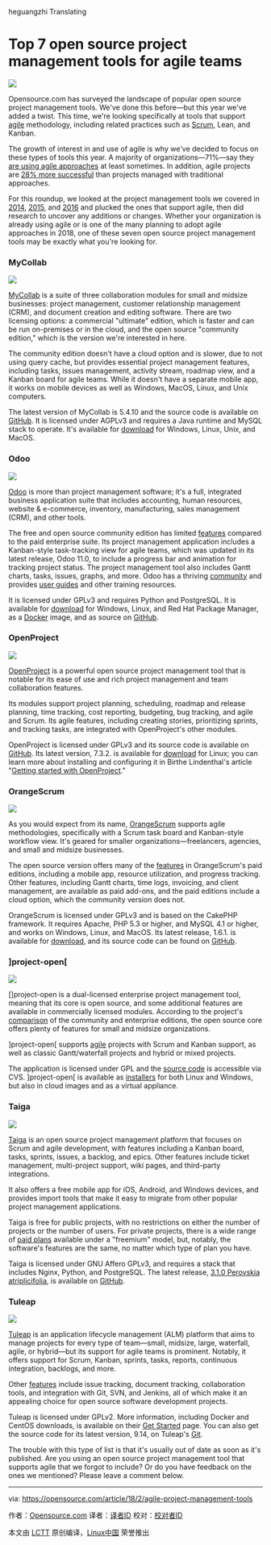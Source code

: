 heguangzhi  Translating

Top 7 open source project management tools for agile teams
======

![](https://opensource.com/sites/default/files/styles/image-full-size/public/lead-images/BUSINESS_orgchart1.png?itok=tukiFj89)

Opensource.com has surveyed the landscape of popular open source project management tools. We've done this before—but this year we've added a twist. This time, we're looking specifically at tools that support [agile][1] methodology, including related practices such as [Scrum][2], Lean, and Kanban.

The growth of interest in and use of agile is why we've decided to focus on these types of tools this year. A majority of organizations—71%—say they [are using agile approaches][3] at least sometimes. In addition, agile projects are [28% more successful][4] than projects managed with traditional approaches.

For this roundup, we looked at the project management tools we covered in [2014][5], [2015][6], and [2016][7] and plucked the ones that support agile, then did research to uncover any additions or changes. Whether your organization is already using agile or is one of the many planning to adopt agile approaches in 2018, one of these seven open source project management tools may be exactly what you're looking for.

### MyCollab

![](https://opensource.com/sites/default/files/u128651/mycollab_kanban-board.png)

[MyCollab][8] is a suite of three collaboration modules for small and midsize businesses: project management, customer relationship management (CRM), and document creation and editing software. There are two licensing options: a commercial "ultimate" edition, which is faster and can be run on-premises or in the cloud, and the open source "community edition," which is the version we're interested in here.

The community edition doesn't have a cloud option and is slower, due to not using query cache, but provides essential project management features, including tasks, issues management, activity stream, roadmap view, and a Kanban board for agile teams. While it doesn't have a separate mobile app, it works on mobile devices as well as Windows, MacOS, Linux, and Unix computers.

The latest version of MyCollab is 5.4.10 and the source code is available on [GitHub][9]. It is licensed under AGPLv3 and requires a Java runtime and MySQL stack to operate. It's available for [download][10] for Windows, Linux, Unix, and MacOS.

### Odoo

![](https://opensource.com/sites/default/files/u128651/odoo_projects_screenshots_01a.gif)

[Odoo][11] is more than project management software; it's a full, integrated business application suite that includes accounting, human resources, website & e-commerce, inventory, manufacturing, sales management (CRM), and other tools.

The free and open source community edition has limited [features][12] compared to the paid enterprise suite. Its project management application includes a Kanban-style task-tracking view for agile teams, which was updated in its latest release, Odoo 11.0, to include a progress bar and animation for tracking project status. The project management tool also includes Gantt charts, tasks, issues, graphs, and more. Odoo has a thriving [community][13] and provides [user guides][14] and other training resources.

It is licensed under GPLv3 and requires Python and PostgreSQL. It is available for [download][15] for Windows, Linux, and Red Hat Package Manager, as a [Docker][16] image, and as source on [GitHub][17].

### OpenProject

![](https://opensource.com/sites/default/files/u128651/openproject-screenshot-agile-scrum.png)

[OpenProject][18] is a powerful open source project management tool that is notable for its ease of use and rich project management and team collaboration features.

Its modules support project planning, scheduling, roadmap and release planning, time tracking, cost reporting, budgeting, bug tracking, and agile and Scrum. Its agile features, including creating stories, prioritizing sprints, and tracking tasks, are integrated with OpenProject's other modules.

OpenProject is licensed under GPLv3 and its source code is available on [GitHub][19]. Its latest version, 7.3.2. is available for [download][20] for Linux; you can learn more about installing and configuring it in Birthe Lindenthal's article "[Getting started with OpenProject][21]."

### OrangeScrum

![](https://opensource.com/sites/default/files/u128651/orangescrum_kanban.png)

As you would expect from its name, [OrangeScrum][22] supports agile methodologies, specifically with a Scrum task board and Kanban-style workflow view. It's geared for smaller organizations—freelancers, agencies, and small and midsize businesses.

The open source version offers many of the [features][23] in OrangeScrum's paid editions, including a mobile app, resource utilization, and progress tracking. Other features, including Gantt charts, time logs, invoicing, and client management, are available as paid add-ons, and the paid editions include a cloud option, which the community version does not.

OrangeScrum is licensed under GPLv3 and is based on the CakePHP framework. It requires Apache, PHP 5.3 or higher, and MySQL 4.1 or higher, and works on Windows, Linux, and MacOS. Its latest release, 1.6.1. is available for [download][24], and its source code can be found on [GitHub][25].

### ]project-open[

![](https://opensource.com/sites/default/files/u128651/projectopen_dashboard.png)

[]project-open[][26] is a dual-licensed enterprise project management tool, meaning that its core is open source, and some additional features are available in commercially licensed modules. According to the project's [comparison][27] of the community and enterprise editions, the open source core offers plenty of features for small and midsize organizations.

]project-open[ supports [agile][28] projects with Scrum and Kanban support, as well as classic Gantt/waterfall projects and hybrid or mixed projects.

The application is licensed under GPL and the [source code][29] is accessible via CVS. ]project-open[ is available as [installers][26] for both Linux and Windows, but also in cloud images and as a virtual appliance.

### Taiga

![](https://opensource.com/sites/default/files/u128651/taiga_screenshot.jpg)

[Taiga][30] is an open source project management platform that focuses on Scrum and agile development, with features including a Kanban board, tasks, sprints, issues, a backlog, and epics. Other features include ticket management, multi-project support, wiki pages, and third-party integrations.

It also offers a free mobile app for iOS, Android, and Windows devices, and provides import tools that make it easy to migrate from other popular project management applications.

Taiga is free for public projects, with no restrictions on either the number of projects or the number of users. For private projects, there is a wide range of [paid plans][31] available under a "freemium" model, but, notably, the software's features are the same, no matter which type of plan you have.

Taiga is licensed under GNU Affero GPLv3, and requires a stack that includes Nginx, Python, and PostgreSQL. The latest release, [3.1.0 Perovskia atriplicifolia][32], is available on [GitHub][33].

### Tuleap

![](https://opensource.com/sites/default/files/u128651/tuleap-scrum-prioritized-backlog.png)

[Tuleap][34] is an application lifecycle management (ALM) platform that aims to manage projects for every type of team—small, midsize, large, waterfall, agile, or hybrid—but its support for agile teams is prominent. Notably, it offers support for Scrum, Kanban, sprints, tasks, reports, continuous integration, backlogs, and more.

Other [features][35] include issue tracking, document tracking, collaboration tools, and integration with Git, SVN, and Jenkins, all of which make it an appealing choice for open source software development projects.

Tuleap is licensed under GPLv2. More information, including Docker and CentOS downloads, is available on their [Get Started][36] page. You can also get the source code for its latest version, 9.14, on Tuleap's [Git][37].

The trouble with this type of list is that it's usually out of date as soon as it's published. Are you using an open source project management tool that supports agile that we forgot to include? Or do you have feedback on the ones we mentioned? Please leave a comment below.

--------------------------------------------------------------------------------

via: https://opensource.com/article/18/2/agile-project-management-tools

作者：[Opensource.com][a]
译者：[译者ID](https://github.com/译者ID)
校对：[校对者ID](https://github.com/校对者ID)

本文由 [LCTT](https://github.com/LCTT/TranslateProject) 原创编译，[Linux中国](https://linux.cn/) 荣誉推出

[a]:https://opensource.com
[1]:http://agilemanifesto.org/principles.html
[2]:https://opensource.com/resources/scrum
[3]:https://www.pmi.org/-/media/pmi/documents/public/pdf/learning/thought-leadership/pulse/pulse-of-the-profession-2017.pdf
[4]:https://www.pwc.com/gx/en/actuarial-insurance-services/assets/agile-project-delivery-confidence.pdf
[5]:https://opensource.com/business/14/1/top-project-management-tools-2014
[6]:https://opensource.com/business/15/1/top-project-management-tools-2015
[7]:https://opensource.com/business/16/3/top-project-management-tools-2016
[8]:https://community.mycollab.com/
[9]:https://github.com/MyCollab/mycollab
[10]:https://www.mycollab.com/ce-registration/
[11]:https://www.odoo.com/
[12]:https://www.odoo.com/page/editions
[13]:https://www.odoo.com/page/community
[14]:https://www.odoo.com/documentation/user/11.0/
[15]:https://www.odoo.com/page/download
[16]:https://hub.docker.com/_/odoo/
[17]:https://github.com/odoo/odoo
[18]:https://www.openproject.org/
[19]:https://github.com/opf/openproject
[20]:https://www.openproject.org/download-and-installation/
[21]:https://opensource.com/article/17/11/how-install-and-use-openproject
[22]:https://www.orangescrum.org/
[23]:https://www.orangescrum.org/compare-orangescrum
[24]:http://www.orangescrum.org/free-download
[25]:https://github.com/Orangescrum/orangescrum/
[26]:http://www.project-open.com/en/list-installers
[27]:http://www.project-open.com/en/products/editions.html
[28]:http://www.project-open.com/en/project-type-agile
[29]:http://www.project-open.com/en/developers-cvs-checkout
[30]:https://taiga.io/
[31]:https://tree.taiga.io/support/subscription-and-plans/payment-process-faqs/#q.-what-s-about-custom-plans-private-projects-with-more-than-25-members-?
[32]:https://blog.taiga.io/taiga-perovskia-atriplicifolia-release-310.html
[33]:https://github.com/taigaio
[34]:https://www.tuleap.org/
[35]:https://www.tuleap.org/features/project-management
[36]:https://www.tuleap.org/get-started
[37]:https://tuleap.net/plugins/git/tuleap/tuleap/stable
